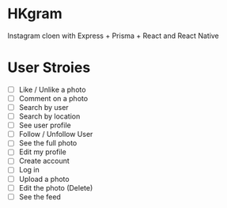 # HKgram

Instagram cloen with Express + Prisma + React and React Native

# User Stroies

- [ ] Like / Unlike a photo
- [ ] Comment on a photo
- [ ] Search by user
- [ ] Search by location
- [ ] See user profile
- [ ] Follow / Unfollow User
- [ ] See the full photo
- [ ] Edit my profile
- [ ] Create account
- [ ] Log in
- [ ] Upload a photo
- [ ] Edit the photo (Delete)
- [ ] See the feed
